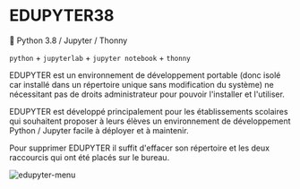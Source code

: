 # EDUPYTER38

🐍 Python 3.8 / Jupyter / Thonny

`python` + `jupyterlab` + `jupyter notebook` + `thonny`

EDUPYTER est un environnement de développement portable (donc isolé car installé dans un répertoire unique sans modification du système) ne nécessitant pas de droits administrateur pour pouvoir l'installer et l'utiliser.

EDUPYTER est développé principalement pour les établissements scolaires qui souhaitent proposer à leurs élèves un environnement de développement Python / Jupyter facile à déployer et à maintenir.

Pour supprimer EDUPYTER il suffit d'effacer son répertoire et les deux raccourcis qui ont été placés sur le bureau.

![edupyter-menu](https://www.edupyter.net/images/edupyter-menu.png)
